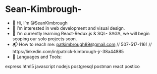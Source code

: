 # Sean-Kimbrough-

* 👋 Hi, I’m @SeanKimbrough
* 🤖 I’m interested in web development and visual design.
* 🌱 I’m currently learning React-Redux.js & SQL- SAGA, we will begin scoping our solo projects soon.
* 📬 How to reach me: patkimbrough89@gmail.com // 507-517-1161 // https:/linkedin.com/in/patrick-kimbrough-jr-38a44885
* 🧰 Languages and Tools:

 express  html5  javascript  nodejs  postgresql  postman  react postico 
